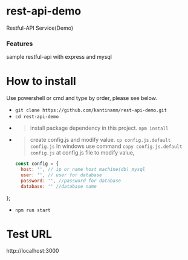 # rest-api-demo
Restful-API  Service(Demo)

### Features
sample restful-api with express and mysql 
# How to install
Use powershell or cmd and type by order, please see below.
- `git clone https://github.com/kantinanm/rest-api-demo.git`
- `cd rest-api-demo`
- > install package dependency in this project.
    `npm install`
- > create config.js and modify value.
  `cp config.js.default config.js` 
  > In windows use command `copy config.js.default config.js` 
  > at config.js file to modify value, 
  ```javascript
  const config = {
    host: '', // ip or name host machine(db) mysql
    user: '', // user for database
    password: '', //password for database
    database: '' //database name
 };
- `npm run start`


# Test URL
http://localhost:3000